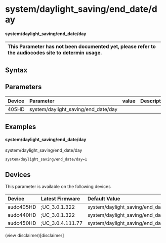 ﻿---
description: system/daylight_saving/end_date/day
search: false
---

# system/daylight_saving/end_date/day

#### system/daylight_saving/end_date/day


| This Parameter has not been documented yet, please refer to the audiocodes site to determin usage.  | 
| :--- |

## Syntax

## Parameters
|Device|Parameter|value|Description|
|:---|:---|:---|:---|
| 405HD | system/daylight_saving/end_date/day |  |  |

## Examples
#### system/daylight_saving/end_date/day

system/daylight_saving/end_date/day

```
system/daylight_saving/end_date/day=1
```

## Devices
This parameter is available on the following devices

| Device | Latest Firmware | Default Value |
|:---|:---|:---|
| audc405HD | ;UC_3.0.1.322 | system/daylight_saving/end_date/day=1 
| audc440HD | ;UC_3.0.1.322 | system/daylight_saving/end_date/day=1 
| audc450HD | ;UC_3.0.4.111.77 | system/daylight_saving/end_date/day=1 

(view disclaimer)[disclaimer]
